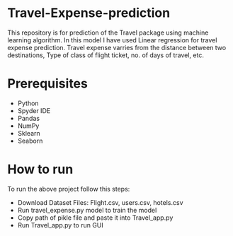 # Travel-Expense-prediction
This repository is for prediction of the Travel package using machine learning algorithm.
In this model I have used Linear regression for travel expense prediction. Travel expense varries from the distance between two destinations, Type of class of flight ticket, no. of days of travel, etc.
# Prerequisites

- Python
- Spyder IDE
- Pandas
- NumPy
- Sklearn
- Seaborn

# How to run

To run the above project follow this steps:
- Download Dataset Files: Flight.csv, users.csv, hotels.csv
- Run travel_expense.py model to train the model
- Copy path of pikle file and paste it into Travel_app.py
- Run Travel_app.py to run GUI

